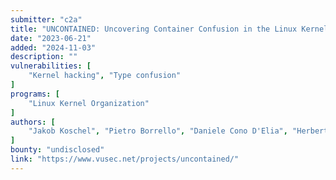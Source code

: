 ```yaml
---
submitter: "c2a"
title: "UNCONTAINED: Uncovering Container Confusion in the Linux Kernel"
date: "2023-06-21"
added: "2024-11-03"
description: ""
vulnerabilities: [
    "Kernel hacking", "Type confusion"
]
programs: [
    "Linux Kernel Organization"
]
authors: [
    "Jakob Koschel", "Pietro Borrello", "Daniele Cono D'Elia", "Herbert Bos", "Cristiano Giuffrida"
]
bounty: "undisclosed"
link: "https://www.vusec.net/projects/uncontained/"
---
```




